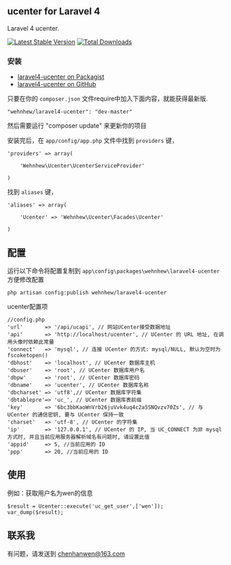 ## ucenter for Laravel 4

Laravel 4 ucenter.

[![Latest Stable Version](https://poser.pugx.org/wehnhew/laravel4-ucenter/v/stable.png)](https://packagist.org/packages/wehnhew/laravel4-ucenter) [![Total Downloads](https://poser.pugx.org/wehnhew/laravel4-ucenter/downloads.png)](https://packagist.org/packages/wehnhew/laravel4-ucenter)

### 安装

- [laravel4-ucenter on Packagist](https://packagist.org/packages/wehnhew/laravel4-ucenter)
- [laravel4-ucenter on GitHub](https://github.com/wehnhew/laravel4-ucenter)

只要在你的 `composer.json` 文件require中加入下面内容，就能获得最新版.

~~~
"wehnhew/laravel4-ucenter": "dev-master"
~~~

然后需要运行 "composer update" 来更新你的项目

安装完后，在 `app/config/app.php` 文件中找到 `providers` 键，

~~~
'providers' => array(

    'Wehnhew\Ucenter\UcenterServiceProvider'

)
~~~

找到 `aliases` 键，

~~~
'aliases' => array(

    'Ucenter' => 'Wehnhew\Ucenter\Facades\Ucenter'

)
~~~

## 配置
运行以下命令将配置复制到 `app\config\packages\wehnhew\laravel4-ucenter` 方便修改配置
~~~
php artisan config:publish wehnhew/laravel4-ucenter
~~~
ucenter配置项
~~~
//config.php
'url'		=> '/api/ucapi', // 网站UCenter接受数据地址
'api'		=> 'http://localhost/ucenter', // UCenter 的 URL 地址, 在调用头像时依赖此常量
'connect'	=> 'mysql', // 连接 UCenter 的方式: mysql/NULL, 默认为空时为 fscoketopen()
'dbhost'	=> 'localhost', // UCenter 数据库主机
'dbuser'	=> 'root', // UCenter 数据库用户名
'dbpw'		=> 'root', // UCenter 数据库密码
'dbname'	=> 'ucenter', // UCenter 数据库名称
'dbcharset'	=> 'utf8',// UCenter 数据库字符集
'dbtablepre'=> 'uc_', // UCenter 数据库表前缀
'key'		=> '6bc3bbKaoWnVrb26juVvk4uq4c2a5SNQvzv70Zs', // 与 UCenter 的通信密钥, 要与 UCenter 保持一致
'charset'	=> 'utf-8', // UCenter 的字符集
'ip'		=> '127.0.0.1', // UCenter 的 IP, 当 UC_CONNECT 为非 mysql 方式时, 并且当前应用服务器解析域名有问题时, 请设置此值
'appid'		=> 5, //当前应用的 ID
'ppp'		=> 20, //当前应用的 ID
~~~

## 使用
例如：获取用户名为wen的信息
~~~
$result = Ucenter::execute('uc_get_user',['wen']);
var_dump($result);
~~~


## 联系我
有问题，请发送到 chenhanwen@163.com
